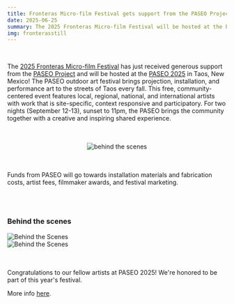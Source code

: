 ```yaml
---
title: Fronteras Micro-film Festival gets support from the PASEO Project
date: 2025-06-25
summary: The 2025 Fronteras Micro-film Festival will be hosted at the PASEO 2025 in Taos!
img: fronterasstill
---
```

</br>

The [2025 Fronteras Micro-film Festival](https://fronterasmicrofilm.com) has just received generous support from the [PASEO Project](https://paseoproject.org) and will be hosted at the [PASEO 2025](https://paseoproject.org/paseo2025) in Taos, New Mexico! The PASEO outdoor art festival brings projection, installation, and performance art to the streets of Taos every fall. This free, community-centered event features local, regional, national, and international artists with work that is site-specific, context responsive and participatory. For two nights (September 12-13), sunset to 11pm, the PASEO brings the community together with a creative and inspiring shared experience.


</br>
</br>

<center><img src="/img/celebration.gif" class="w-75 shadow-1-strong rounded mb-2" alt="behind the scenes"></center>
</br>
</br>

Funds from PASEO will go towards installation materials and fabrication costs, artist fees, filmmaker awards, and festival marketing.

<br><br>

### Behind the scenes

<div class="row g-2">
  <div class="col-lg-6 col-md-12 mb-6 mb-lg-0">
    <img src="/img/news/door_bts1.jpg" class="w-100 shadow-1-strong rounded mb-2" alt="Behind the Scenes">
  </div>
  <div class="col-lg-6 mb-6 mb-lg-0">
    <img src="/img/news/door_bts2.jpg" class="w-100 shadow-1-strong rounded mb-2" alt="Behind the Scenes">
  </div>
</div>
<br><br>

Congratulations to our fellow artists at PASEO 2025! We're honored to be part of this year's festival.

More info [here](https://paseoproject.org/paseo2025).